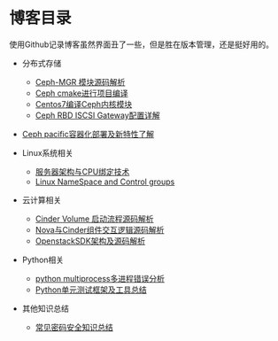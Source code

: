 # 博客目录

使用Github记录博客虽然界面丑了一些，但是胜在版本管理，还是挺好用的。



- 分布式存储
  - [Ceph-MGR 模块源码解析](article/Ceph/ceph_mgr模块解析与源码解读/ceph_mgr详细介绍.md)
  - [Ceph cmake进行项目编译](article/Ceph/ceph编译开发cmake/ceph_cmake.md)
  - [Centos7编译Ceph内核模块](article/Ceph/Ceph内核模块编译及调试/ceph内核编译及调试.md)
  - [Ceph RBD ISCSI Gateway配置详解](article/Ceph/rbd-iscsi-gateway详细配置/ceph-iscsi-gateway-with-lio.md)
- [Ceph pacific容器化部署及新特性了解](./article/Ceph/centos8容器化部署ceph-pacific/Ceph-Pacific-deploy-with-container.md)
  
- Linux系统相关
  - [服务器架构与CPU绑定技术](article/Linux/CPU绑定技术/CPU绑定技术.md)
  - [Linux NameSpace and Control groups](article/Linux/Linux_NS_and_CGroups/linux_namespace_and_cgroups.md)
- 云计算相关
  - [Cinder Volume 启动流程源码解析](article/OpenStack/cinder-volume启动流程/cinder-volume启动流程解析.md)
  - [Nova与Cinder组件交互逻辑源码解析](article/OpenStack/nova与cinder的存储交互/Nova与Cinder的交互.md)
  - [OpenstackSDK架构及源码解析](article/OpenStack/openstacksdk详解/openstacksdk详解.md)

- Python相关
  - [python multiprocess多进程错误分析](article/Python/multiprocess多进程异常/multprocess_exception.md)
  - [Python单元测试框架及工具总结](article/Python/python单元测试工具汇总/单元测试知识汇总.md)

- 其他知识总结
  - [常见密码安全知识总结](article/others/密码知识/密码安全基础知识.md)

